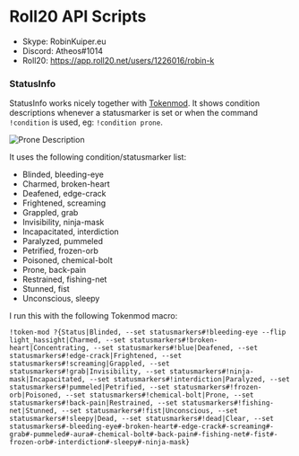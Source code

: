 # Roll20 API Scripts

* Skype: RobinKuiper.eu
* Discord: Atheos#1014
* Roll20: https://app.roll20.net/users/1226016/robin-k

### StatusInfo

StatusInfo works nicely together with [Tokenmod](https://app.roll20.net/forum/post/4225825/script-update-tokenmod-an-interface-to-adjusting-properties-of-a-token-from-a-macro-or-the-chat-area/?pageforid=4225825#post-4225825).
It shows condition descriptions whenever a statusmarker is set or when the command `!condition` is used, eg: `!condition prone`.

![Prone Description](https://i.imgur.com/NhASVq0.png "Prone Description")

It uses the following condition/statusmarker list:

* Blinded, bleeding-eye
* Charmed, broken-heart
* Deafened, edge-crack
* Frightened, screaming
* Grappled, grab
* Invisibility, ninja-mask
* Incapacitated, interdiction
* Paralyzed, pummeled
* Petrified, frozen-orb
* Poisoned, chemical-bolt
* Prone, back-pain
* Restrained, fishing-net
* Stunned, fist
* Unconscious, sleepy

I run this with the following Tokenmod macro:

```
!token-mod ?{Status|Blinded, --set statusmarkers#!bleeding-eye --flip light_hassight|Charmed, --set statusmarkers#!broken-heart|Concentrating, --set statusmarkers#!blue|Deafened, --set statusmarkers#!edge-crack|Frightened, --set statusmarkers#!screaming|Grappled, --set statusmarkers#!grab|Invisibility, --set statusmarkers#!ninja-mask|Incapacitated, --set statusmarkers#!interdiction|Paralyzed, --set statusmarkers#!pummeled|Petrified, --set statusmarkers#!frozen-orb|Poisoned, --set statusmarkers#!chemical-bolt|Prone, --set statusmarkers#!back-pain|Restrained, --set statusmarkers#!fishing-net|Stunned, --set statusmarkers#!fist|Unconscious, --set statusmarkers#!sleepy|Dead, --set statusmarkers#!dead|Clear, --set statusmarkers#-bleeding-eye#-broken-heart#-edge-crack#-screaming#-grab#-pummeled#-aura#-chemical-bolt#-back-pain#-fishing-net#-fist#-frozen-orb#-interdiction#-sleepy#-ninja-mask}
```
